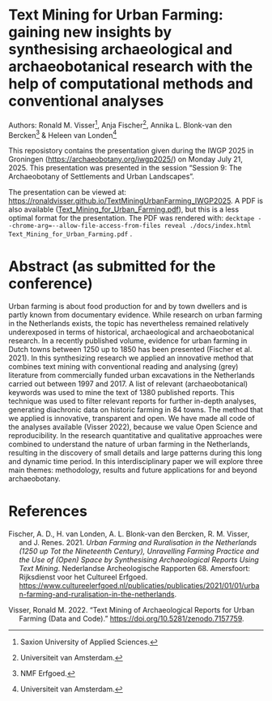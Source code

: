 
# Text Mining for Urban Farming: gaining new insights by synthesising archaeological and archaeobotanical research with the help of computational methods and conventional analyses

Authors: Ronald M. Visser[^1], Anja Fischer[^2], Annika L. Blonk-van den
Bercken[^3] & Heleen van Londen[^4]

This reposistory contains the presentation given during the IWGP 2025 in
Groningen (<https://archaeobotany.org/iwgp2025/>) on Monday July 21,
2025. This presentation was presented in the session “Session 9: The
Archaeobotany of Settlements and Urban Landscapes”.

The presentation can be viewed at:
<https://ronaldvisser.github.io/TextMiningUrbanFarming_IWGP2025>. A PDF
is also available
([Text_Mining_for_Urban_Farming.pdf](Text_Mining_for_Urban_Farming.pdf)),
but this is a less optimal format for the presentation. The PDF was
rendered with:
`decktape --chrome-arg=--allow-file-access-from-files reveal ./docs/index.html Text_Mining_for_Urban_Farming.pdf`
.

# Abstract (as submitted for the conference)

Urban farming is about food production for and by town dwellers and is
partly known from documentary evidence. While research on urban farming
in the Netherlands exists, the topic has nevertheless remained
relatively underexposed in terms of historical, archaeological and
archaeobotanical research. In a recently published volume, evidence for
urban farming in Dutch towns between 1250 up to 1850 has been presented
(Fischer et al. 2021). In this synthesizing research we applied an
innovative method that combines text mining with conventional reading
and analysing (grey) literature from commercially funded urban
excavations in the Netherlands carried out between 1997 and 2017. A list
of relevant (archaeobotanical) keywords was used to mine the text of
1380 published reports. This technique was used to filter relevant
reports for further in-depth analyses, generating diachronic data on
historic farming in 84 towns. The method that we applied is innovative,
transparent and open. We have made all code of the analyses available
(Visser 2022), because we value Open Science and reproducibility. In the
research quantitative and qualitative approaches were combined to
understand the nature of urban farming in the Netherlands, resulting in
the discovery of small details and large patterns during this long and
dynamic time period. In this interdisciplinary paper we will explore
three main themes: methodology, results and future applications for and
beyond archaeobotany.

# References

<div id="refs" class="references csl-bib-body hanging-indent">

<div id="ref-fischer2021" class="csl-entry">

Fischer, A. D., H. van Londen, A. L. Blonk-van den Bercken, R. M.
Visser, and J. Renes. 2021. *Urban Farming and Ruralisation in the
Netherlands (1250 up Tot the Nineteenth Century), Unravelling Farming
Practice and the Use of (Open) Space by Synthesising Archaeological
Reports Using Text Mining*. Nederlandse Archeologische Rapporten 68.
Amersfoort: Rijksdienst voor het Cultureel Erfgoed.
<https://www.cultureelerfgoed.nl/publicaties/publicaties/2021/01/01/urban-farming-and-ruralisation-in-the-netherlands>.

</div>

<div id="ref-visser" class="csl-entry">

Visser, Ronald M. 2022. “Text Mining of Archaeological Reports for Urban
Farming (Data and Code).” <https://doi.org/10.5281/zenodo.7157759>.

</div>

</div>

[^1]: Saxion University of Applied Sciences.

[^2]: Universiteit van Amsterdam.

[^3]: NMF Erfgoed.

[^4]: Universiteit van Amsterdam.
